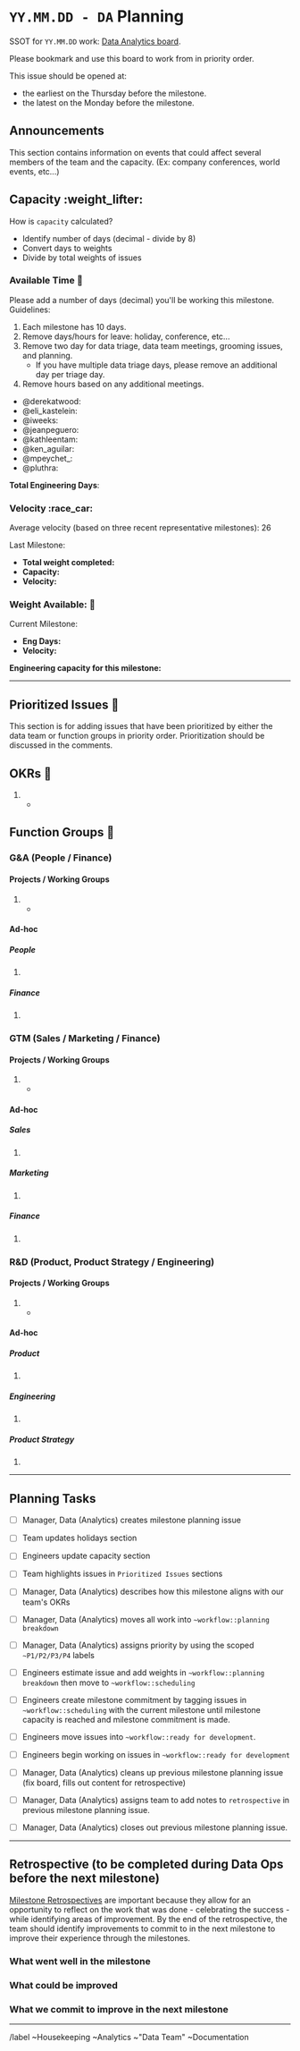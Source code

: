 # `YY.MM.DD - DA` Planning 

SSOT for `YY.MM.DD` work: [Data Analytics board](https://gitlab.com/groups/gitlab-data/-/boards/1587810?scope=all&utf8=%E2%9C%93&state=opened&milestone_title=YY.MM.DD%20-%20DA%20(current)). 

Please bookmark and use this board to work from in priority order. 

This issue should be opened at:
- the earliest on the Thursday before the milestone. 
- the latest on the Monday before the milestone. 

## Announcements
This section contains information on events that could affect several members of the team and the capacity. (Ex: company conferences, world events, etc...)

## Capacity :weight_lifter: 

How is `capacity` calculated? 
* Identify number of days (decimal - divide by 8)
* Convert days to weights 
* Divide by total weights of issues 


### Available Time :calendar: 
Please add a number of days (decimal) you'll be working this milestone. 
Guidelines: 
1. Each milestone has 10 days. 
1. Remove days/hours for leave: holiday, conference, etc... 
1. Remove two day for data triage, data team meetings, grooming issues, and planning. 
    - If you have multiple data triage days, please remove an additional day per triage day. 
1. Remove hours based on any additional meetings. 

<!-- in alphabetical order -->
- @derekatwood:
- @eli_kastelein: 
- @iweeks: 
- @jeanpeguero:
- @kathleentam: 
- @ken_aguilar:  
- @mpeychet\_: 
- @pluthra: 


**Total Engineering Days**: 

### Velocity :race_car: 

Average velocity (based on three recent representative milestones): 26 

Last Milestone: <!-- link here : https://gitlab.com/groups/gitlab-data/-/milestones/#-->
* **Total weight completed:** 
* **Capacity:** 
* **Velocity:** 


### Weight Available: :crystal_ball: 
Current Milestone:
* **Eng Days:** 
* **Velocity:** 

**Engineering capacity for this milestone:**

---

## Prioritized Issues :8ball: 

This section is for adding issues that have been prioritized by either the data team or function groups in priority order. 
Prioritization should be discussed in the comments. 

## OKRs :dart: 
1. <!-- link here --> 
    - <!-- issue link here --> 

## Function Groups :two_women_holding_hands: 

### G&A (People / Finance)
#### Projects / Working Groups 
1. <!-- project / working group name --> 
    - <!-- link here --> 

#### Ad-hoc  
##### People 
1. <!-- link here --> 

##### Finance 
1. <!-- link here --> 


### GTM (Sales / Marketing / Finance)
#### Projects / Working Groups 
1. <!-- project / working group name --> 
    - <!-- link here --> 

#### Ad-hoc  
##### Sales 
1. <!-- link here --> 

##### Marketing 
1. <!-- link here --> 

##### Finance 
1. <!-- link here --> 


### R&D (Product, Product Strategy / Engineering)
#### Projects / Working Groups 
1. <!-- project / working group name --> 
    - <!-- link here --> 

#### Ad-hoc  
##### Product 
1. <!-- link here --> 

##### Engineering 
1. <!-- link here --> 

##### Product Strategy 
1. <!-- link here --> 



---

## Planning Tasks
* [ ] Manager, Data (Analytics) creates milestone planning issue
* [ ] Team updates holidays section
* [ ] Engineers update capacity section
* [ ] Team highlights issues in `Prioritized Issues` sections 
* [ ] Manager, Data (Analytics) describes how this milestone aligns with our team's OKRs
* [ ] Manager, Data (Analytics) moves all work into `~workflow::planning breakdown`
* [ ] Manager, Data (Analytics) assigns priority by using the scoped `~P1/P2/P3/P4` labels
* [ ] Engineers estimate issue and add weights in `~workflow::planning breakdown` then move to `~workflow::scheduling`
* [ ] Engineers create milestone commitment by tagging issues in `~workflow::scheduling` with the current milestone until milestone capacity is reached and milestone commitment is made. 
* [ ] Engineers move issues into `~workflow::ready for development`.
* [ ] Engineers begin working on issues in `~workflow::ready for development`
* [ ] Manager, Data (Analytics) cleans up previous milestone planning issue (fix board, fills out content for retrospective)
* [ ] Manager, Data (Analytics) assigns team to add notes to `retrospective` in previous milestone planning issue. 
* [ ] Manager, Data (Analytics) closes out previous milestone planning issue. 


---

## Retrospective (to be completed during Data Ops before the next milestone)

[Milestone Retrospectives](https://www.scrum.org/resources/what-is-a-sprint-retrospective) are important because they allow for an opportunity to reflect on the work that was done - celebrating the success - while identifying areas of improvement. 
By the end of the retrospective, the team should identify improvements to commit to in the next milestone to improve their experience through the milestones.  

### What went well in the milestone 

### What could be improved 

### What we commit to improve in the next milestone 


---
<!-- DO NOT EDIT BELOW THIS LINE -->
/label ~Housekeeping ~Analytics ~"Data Team" ~Documentation
